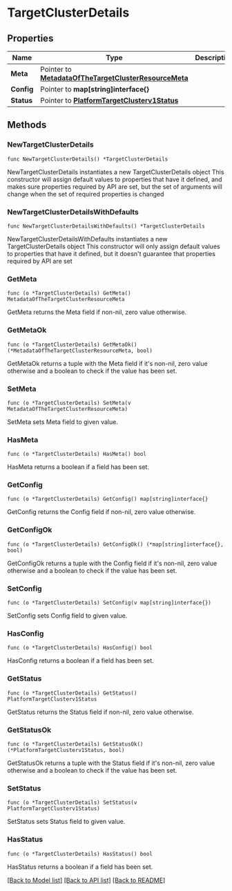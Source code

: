 # TargetClusterDetails

## Properties

Name | Type | Description | Notes
------------ | ------------- | ------------- | -------------
**Meta** | Pointer to [**MetadataOfTheTargetClusterResourceMeta**](MetadataOfTheTargetClusterResourceMeta.md) |  | [optional] 
**Config** | Pointer to **map[string]interface{}** |  | [optional] 
**Status** | Pointer to [**PlatformTargetClusterv1Status**](PlatformTargetClusterv1Status.md) |  | [optional] 

## Methods

### NewTargetClusterDetails

`func NewTargetClusterDetails() *TargetClusterDetails`

NewTargetClusterDetails instantiates a new TargetClusterDetails object
This constructor will assign default values to properties that have it defined,
and makes sure properties required by API are set, but the set of arguments
will change when the set of required properties is changed

### NewTargetClusterDetailsWithDefaults

`func NewTargetClusterDetailsWithDefaults() *TargetClusterDetails`

NewTargetClusterDetailsWithDefaults instantiates a new TargetClusterDetails object
This constructor will only assign default values to properties that have it defined,
but it doesn't guarantee that properties required by API are set

### GetMeta

`func (o *TargetClusterDetails) GetMeta() MetadataOfTheTargetClusterResourceMeta`

GetMeta returns the Meta field if non-nil, zero value otherwise.

### GetMetaOk

`func (o *TargetClusterDetails) GetMetaOk() (*MetadataOfTheTargetClusterResourceMeta, bool)`

GetMetaOk returns a tuple with the Meta field if it's non-nil, zero value otherwise
and a boolean to check if the value has been set.

### SetMeta

`func (o *TargetClusterDetails) SetMeta(v MetadataOfTheTargetClusterResourceMeta)`

SetMeta sets Meta field to given value.

### HasMeta

`func (o *TargetClusterDetails) HasMeta() bool`

HasMeta returns a boolean if a field has been set.

### GetConfig

`func (o *TargetClusterDetails) GetConfig() map[string]interface{}`

GetConfig returns the Config field if non-nil, zero value otherwise.

### GetConfigOk

`func (o *TargetClusterDetails) GetConfigOk() (*map[string]interface{}, bool)`

GetConfigOk returns a tuple with the Config field if it's non-nil, zero value otherwise
and a boolean to check if the value has been set.

### SetConfig

`func (o *TargetClusterDetails) SetConfig(v map[string]interface{})`

SetConfig sets Config field to given value.

### HasConfig

`func (o *TargetClusterDetails) HasConfig() bool`

HasConfig returns a boolean if a field has been set.

### GetStatus

`func (o *TargetClusterDetails) GetStatus() PlatformTargetClusterv1Status`

GetStatus returns the Status field if non-nil, zero value otherwise.

### GetStatusOk

`func (o *TargetClusterDetails) GetStatusOk() (*PlatformTargetClusterv1Status, bool)`

GetStatusOk returns a tuple with the Status field if it's non-nil, zero value otherwise
and a boolean to check if the value has been set.

### SetStatus

`func (o *TargetClusterDetails) SetStatus(v PlatformTargetClusterv1Status)`

SetStatus sets Status field to given value.

### HasStatus

`func (o *TargetClusterDetails) HasStatus() bool`

HasStatus returns a boolean if a field has been set.


[[Back to Model list]](../README.md#documentation-for-models) [[Back to API list]](../README.md#documentation-for-api-endpoints) [[Back to README]](../README.md)


